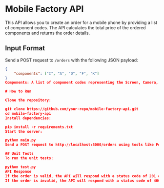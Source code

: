 # Mobile Factory API

This API allows you to create an order for a mobile phone by providing a list of component codes. The API calculates the total price of the ordered components and returns the order details.

## Input Format
Send a POST request to `/orders` with the following JSON payload:
```json
{
    "components": ["I", "A", "D", "F", "K"]
}
Components: A list of component codes representing the Screen, Camera, Port, OS, and Body of the mobile phone.

# How to Run

Clone the repository:

git clone https://github.com/your-repo/mobile-factory-api.git
cd mobile-factory-api
Install dependencies:

pip install -r requirements.txt
Start the server:

python main.py
Send a POST request to http://localhost:8000/orders using tools like Postman with the input format mentioned above.

## Unit Tests
To run the unit tests:

python test.py
API Response
If the order is valid, the API will respond with a status code of 201 and the order details in JSON format.
If the order is invalid, the API will respond with a status code of 400 and an error message.
